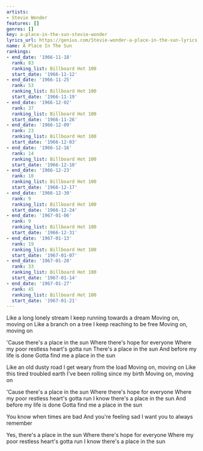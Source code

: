 ```yaml
---
artists:
- Stevie Wonder
features: []
genres: []
key: a-place-in-the-sun-stevie-wonder
lyrics_url: https://genius.com/Stevie-wonder-a-place-in-the-sun-lyrics
name: A Place In The Sun
rankings:
- end_date: '1966-11-18'
  rank: 83
  ranking_list: Billboard Hot 100
  start_date: '1966-11-12'
- end_date: '1966-11-25'
  rank: 53
  ranking_list: Billboard Hot 100
  start_date: '1966-11-19'
- end_date: '1966-12-02'
  rank: 37
  ranking_list: Billboard Hot 100
  start_date: '1966-11-26'
- end_date: '1966-12-09'
  rank: 23
  ranking_list: Billboard Hot 100
  start_date: '1966-12-03'
- end_date: '1966-12-16'
  rank: 14
  ranking_list: Billboard Hot 100
  start_date: '1966-12-10'
- end_date: '1966-12-23'
  rank: 10
  ranking_list: Billboard Hot 100
  start_date: '1966-12-17'
- end_date: '1966-12-30'
  rank: 9
  ranking_list: Billboard Hot 100
  start_date: '1966-12-24'
- end_date: '1967-01-06'
  rank: 9
  ranking_list: Billboard Hot 100
  start_date: '1966-12-31'
- end_date: '1967-01-13'
  rank: 19
  ranking_list: Billboard Hot 100
  start_date: '1967-01-07'
- end_date: '1967-01-20'
  rank: 33
  ranking_list: Billboard Hot 100
  start_date: '1967-01-14'
- end_date: '1967-01-27'
  rank: 45
  ranking_list: Billboard Hot 100
  start_date: '1967-01-21'
---
```

Like a long lonely stream
I keep running towards a dream
Moving on, moving on
Like a branch on a tree
I keep reaching to be free
Moving on, moving on


'Cause there's a place in the sun
Where there's hope for everyone
Where my poor restless heart's gotta run
There's a place in the sun
And before my life is done
Gotta find me a place in the sun


Like an old dusty road
I get weary from the load
Moving on, moving on
Like this tired troubled earth
I've been rolling since my birth
Moving on, moving on


'Cause there's a place in the sun
Where there's hope for everyone
Where my poor restless heart's gotta run
I know there's a place in the sun
And before my life is done
Gotta find me a place in the sun


You know when times are bad
And you're feeling sad
I want you to always remember


Yes, there's a place in the sun
Where there's hope for everyone
Where my poor restless heart's gotta run
I know there's a place in the sun
